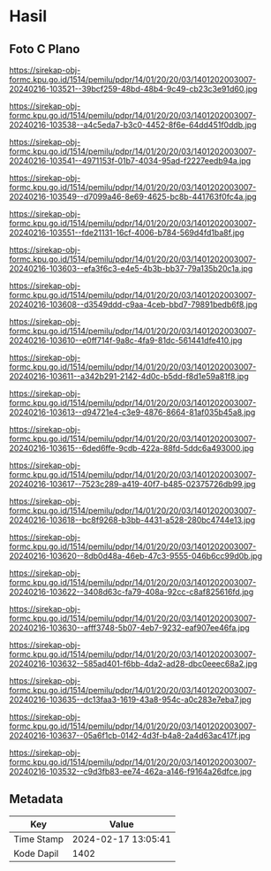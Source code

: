 # Hasil

## Foto C Plano

https://sirekap-obj-formc.kpu.go.id/1514/pemilu/pdpr/14/01/20/20/03/1401202003007-20240216-103521--39bcf259-48bd-48b4-9c49-cb23c3e91d60.jpg

https://sirekap-obj-formc.kpu.go.id/1514/pemilu/pdpr/14/01/20/20/03/1401202003007-20240216-103538--a4c5eda7-b3c0-4452-8f6e-64dd451f0ddb.jpg

https://sirekap-obj-formc.kpu.go.id/1514/pemilu/pdpr/14/01/20/20/03/1401202003007-20240216-103541--4971153f-01b7-4034-95ad-f2227eedb94a.jpg

https://sirekap-obj-formc.kpu.go.id/1514/pemilu/pdpr/14/01/20/20/03/1401202003007-20240216-103549--d7099a46-8e69-4625-bc8b-441763f0fc4a.jpg

https://sirekap-obj-formc.kpu.go.id/1514/pemilu/pdpr/14/01/20/20/03/1401202003007-20240216-103551--fde21131-16cf-4006-b784-569d4fd1ba8f.jpg

https://sirekap-obj-formc.kpu.go.id/1514/pemilu/pdpr/14/01/20/20/03/1401202003007-20240216-103603--efa3f6c3-e4e5-4b3b-bb37-79a135b20c1a.jpg

https://sirekap-obj-formc.kpu.go.id/1514/pemilu/pdpr/14/01/20/20/03/1401202003007-20240216-103608--d3549ddd-c9aa-4ceb-bbd7-79891bedb6f8.jpg

https://sirekap-obj-formc.kpu.go.id/1514/pemilu/pdpr/14/01/20/20/03/1401202003007-20240216-103610--e0ff714f-9a8c-4fa9-81dc-561441dfe410.jpg

https://sirekap-obj-formc.kpu.go.id/1514/pemilu/pdpr/14/01/20/20/03/1401202003007-20240216-103611--a342b291-2142-4d0c-b5dd-f8d1e59a81f8.jpg

https://sirekap-obj-formc.kpu.go.id/1514/pemilu/pdpr/14/01/20/20/03/1401202003007-20240216-103613--d94721e4-c3e9-4876-8664-81af035b45a8.jpg

https://sirekap-obj-formc.kpu.go.id/1514/pemilu/pdpr/14/01/20/20/03/1401202003007-20240216-103615--6ded6ffe-9cdb-422a-88fd-5ddc6a493000.jpg

https://sirekap-obj-formc.kpu.go.id/1514/pemilu/pdpr/14/01/20/20/03/1401202003007-20240216-103617--7523c289-a419-40f7-b485-02375726db99.jpg

https://sirekap-obj-formc.kpu.go.id/1514/pemilu/pdpr/14/01/20/20/03/1401202003007-20240216-103618--bc8f9268-b3bb-4431-a528-280bc4744e13.jpg

https://sirekap-obj-formc.kpu.go.id/1514/pemilu/pdpr/14/01/20/20/03/1401202003007-20240216-103620--8db0d48a-46eb-47c3-9555-046b6cc99d0b.jpg

https://sirekap-obj-formc.kpu.go.id/1514/pemilu/pdpr/14/01/20/20/03/1401202003007-20240216-103622--3408d63c-fa79-408a-92cc-c8af825616fd.jpg

https://sirekap-obj-formc.kpu.go.id/1514/pemilu/pdpr/14/01/20/20/03/1401202003007-20240216-103630--afff3748-5b07-4eb7-9232-eaf907ee46fa.jpg

https://sirekap-obj-formc.kpu.go.id/1514/pemilu/pdpr/14/01/20/20/03/1401202003007-20240216-103632--585ad401-f6bb-4da2-ad28-dbc0eeec68a2.jpg

https://sirekap-obj-formc.kpu.go.id/1514/pemilu/pdpr/14/01/20/20/03/1401202003007-20240216-103635--dc13faa3-1619-43a8-954c-a0c283e7eba7.jpg

https://sirekap-obj-formc.kpu.go.id/1514/pemilu/pdpr/14/01/20/20/03/1401202003007-20240216-103637--05a6f1cb-0142-4d3f-b4a8-2a4d63ac417f.jpg

https://sirekap-obj-formc.kpu.go.id/1514/pemilu/pdpr/14/01/20/20/03/1401202003007-20240216-103532--c9d3fb83-ee74-462a-a146-f9164a26dfce.jpg


## Metadata

| Key        | Value               |
| ---------- | ------------------- |
| Time Stamp | 2024-02-17 13:05:41 |
| Kode Dapil | 1402                |



